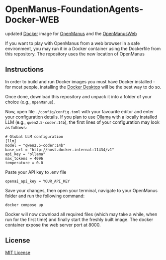 # OpenManus-FoundationAgents-Docker-WEB

updated [Docker](https://www.docker.com/) image for [OpenManus](https://github.com/mannaandpoem/OpenManus) and the [OpenManusWeb](https://github.com/YunQiAI/OpenManusWeb)

If you want to play with OpenManus from a web browser in a safe environment, you may run it in a Docker container using the Dockerfile from this repository.
The repository uses the new location of OpenManus

## Instructions ##

In order to build and run Docker images you must have Docker installed - for most people, installing the [Docker Desktop](https://www.docker.com/products/docker-desktop/) will be the best way to do so.

Once done, download this repository and unpack it into a folder of your choice (e.g., `OpenManus`).

Now, open file `./config/config.toml` with your favourite editor and enter your configuration details. If you plan to use [Ollama](https://ollama.com/) with a locally installed LLM (e.g., `qwen2.5-coder:14b`), the first lines of your configuration may look as follows:

```
# Global LLM configuration
[llm]
model = "qwen2.5-coder:14b"
base_url = "http://host.docker.internal:11434/v1"
api_key = "ollama"
max_tokens = 4096
temperature = 0.0
```

Paste your API key to .env file

```
openai_api_key = YOUR_API_KEY
```

Save your changes, then open your terminal, navigate to your OpenManus folder and run the following command:

```
docker compose up
```

Docker will now download all required files (which may take a while, when run for the first time) and finally start the freshly built image.
The docker container expose the web server port at 8000.

## License ##

[MIT License](LICENSE.md)
